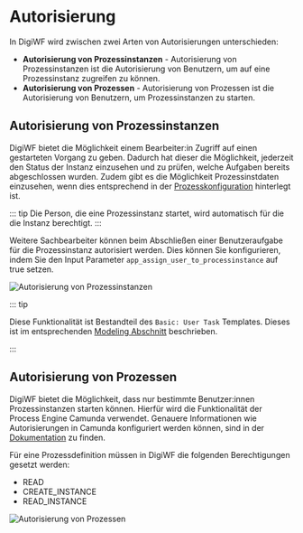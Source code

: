 # Autorisierung

In DigiWF wird zwischen zwei Arten von Autorisierungen unterschieden:

- **Autorisierung von Prozessinstanzen** - Autorisierung von Prozessinstanzen ist die Autorisierung von Benutzern, um
  auf eine Prozessinstanz zugreifen zu können.
- **Autorisierung von Prozessen** - Autorisierung von Prozessen ist die Autorisierung von Benutzern, um Prozessinstanzen
  zu starten.

## Autorisierung von Prozessinstanzen

DigiWF bietet die Möglichkeit einem Bearbeiter:in Zugriff auf einen gestarteten Vorgang zu geben. Dadurch hat dieser die
Möglichkeit, jederzeit den Status der Instanz einzusehen und zu prüfen, welche Aufgaben bereits abgeschlossen wurden.
Zudem gibt es die Möglichkeit Prozessinstdaten einzusehen, wenn dies entsprechend in
der [Prozesskonfiguration](/modeling/processes/config/) hinterlegt ist.

::: tip
Die Person, die eine Prozessinstanz startet, wird automatisch für die die Instanz berechtigt.
:::

Weitere Sachbearbeiter können beim Abschließen einer Benutzeraufgabe für die Prozessinstanz autorisiert werden. Dies
können Sie konfigurieren, indem Sie den Input Parameter `app_assign_user_to_processinstance` auf true setzen.

![Autorisierung von Prozessinstanzen](~@source/modeling/processes/authorization/authorization_processinstance.png)

::: tip

Diese Funktionalität ist Bestandteil des `Basic: User Task` Templates. Dieses ist im
entsprechenden [Modeling Abschnitt](/modeling/user-tasks/modeling) beschrieben.

:::

## Autorisierung von Prozessen

DigiWF bietet die Möglichkeit, dass nur bestimmte Benutzer:innen Prozessinstanzen starten können. Hierfür wird die
Funktionalität der Process Engine Camunda verwendet.
Genauere Informationen wie Autorisierungen in Camunda konfiguriert werden können, sind in
der [Dokumentation](https://docs.camunda.org/manual/7.15/user-guide/process-engine/authorization/) zu finden.

Für eine Prozessdefinition müssen in DigiWF die folgenden Berechtigungen gesetzt werden:

- READ
- CREATE_INSTANCE
- READ_INSTANCE

![Autorisierung von Prozessen](~@source/modeling/processes/authorization/authorization_process.png)